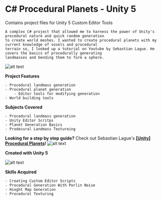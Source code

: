 # C# Procedural Planets - Unity 5

Contains project files for Unity 5 Custom Editor Tools

	A complex C# project that allowed me to harness the power of Unity's procedural nature and quick random generation
	to create world meshes. I wanted to create procedural planets with my current knowledge of voxels and procedural 
	terrain so, I looked up a tutorial on Youtube by Sebastian Lague. He covers the basics of procedurally generating 
	landmasses and bending them to form a sphere.

![alt text](https://upload.wikimedia.org/wikipedia/commons/thumb/9/98/YouTube_Logo.svg/512px-YouTube_Logo.svg.png)

**Project Features**

  	- Procedural landmass generation
   	- Procedural planet generation
    	- Editor tools for modifying generation
   	- World building tools
	
**Subjects Covered**

	- Procedural landmass generation
	- Unity Editor Scritps
	- Planet Generation Basics
	- Prodecural Landmass Textureing

**Looking for a step by step guide?** Check out 
Sebastian Lague's **[[Unity] Procedural Planets](https://www.youtube.com/watch?v=QN39W020LqU&list=PLFt_AvWsXl0cONs3T0By4puYy6GM22ko8)!**
![alt text](https://yt3.ggpht.com/a/AGF-l79Qe0T-xIRrtwlR5mm--THSyHW8qqrZpl9RCA=s288-c-k-c0xffffffff-no-rj-mo)

**Created with Unity 5**

![alt text](https://upload.wikimedia.org/wikipedia/commons/thumb/1/19/Unity_Technologies_logo.svg/220px-Unity_Technologies_logo.svg.png)

**Skills Acquired**

	- Creating Custom Editor Scripts
	- Procedural Generation With Perlin Noise
	- Hieght Map Generation
	- Procedural Texturing
